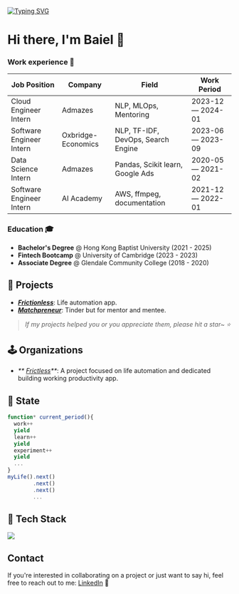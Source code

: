<a href="https://git.io/typing-svg" align="center"><img src="https://readme-typing-svg.demolab.com?font=Fira+Code&pause=1000&random=false&center=true&width=1000&lines=Hi%2C+there.+I'm+Baiel.+A+computer+science+student+and+machine+learning+enthusiast!" alt="Typing SVG" /></a>

# Hi there, I'm Baiel 👋

### Work experience 👔
| Job Position           | Company         | Field                         | Work Period       |
| ---------------------- | --------------- | ----------------------------- | ----------------- |
| Cloud Engineer Intern          | Admazes     | NLP, MLOps, Mentoring         | 2023-12 — 2024-01 |
| Software Engineer Intern   | Oxbridge-Economics  | NLP, TF-IDF, DevOps, Search Engine      | 2023-06 — 2023-09 |
| Data Science Intern    | Admazes      | Pandas, Scikit learn, Google Ads     | 2020-05 — 2021-02 |
| Software Engineer Intern  | AI Academy        | AWS, ffmpeg, documentation     | 2021-12 — 2022-01 |

### Education 🎓
- **Bachelor's Degree** @ Hong Kong Baptist University (2021 - 2025)
- **Fintech Bootcamp** @ University of Cambridge (2023 - 2023)
- **Associate Degree** @ Glendale Community College (2018 - 2020)


## 🦄 Projects

- _**[Frictionless](https://frictless.com)**_: Life automation app.
- _**[Matchpreneur](https://matchpreneur.app)**_: Tinder but for mentor and mentee.


> _If my projects helped you or you appreciate them, please hit a star~ ⭐_


## 🕹️ Organizations

- _** [Frictless](https://github.com/frictless)**_: A project focused on life automation and dedicated building working productivity app.
  
## 💫 State

```typescript
function* current_period(){
  work++
  yield
  learn++
  yield
  experiment++
  yield
  ...
}
myLife().next()
        .next()
        .next()
        ...
```


## 🚀 Tech Stack

<p align="left">
  <img src="https://skillicons.dev/icons?i=js,ts,react,vue,tailwind,nuxtjs,nodejs,express,prisma,aws,mongodb,redis,docker,linux,nginx,java,github,postman,vercel,git&theme=light&perline=10" />
</p>

## Contact
If you're interested in collaborating on a project or just want to say hi, feel free to reach out to me:
[LinkedIn](https://www.linkedin.com/in/dayyass/) 🚀
